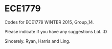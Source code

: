# ECE1779

Codes for ECE1779 WINTER 2015, Group_14.

Please indicate if you have any suggestions Lol. :D

Sincerely.
Ryan, Harris and Ling.
